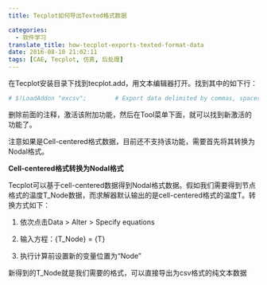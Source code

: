 ```yaml
---
title: Tecplot如何导出Texted格式数据

categories:
  - 软件学习
translate_title: how-tecplot-exports-texted-format-data
date: 2016-08-10 21:02:11
tags: [CAE, Tecplot, 仿真, 后处理]
---
```


在Tecplot安装目录下找到tecplot.add，用文本编辑器打开。找到其中的如下行：

```yaml
# $!LoadAddon "excsv";        # Export data delimited by commas, spaces or tabs
```

删除前面的注释，激活该附加功能，然后在Tool菜单下面，就可以找到新激活的功能了。

注意如果是Cell-centered格式数据，目前还不支持该功能，需要首先将其转换为Nodal格式。

**Cell-centered格式转换为Nodal格式**

Tecplot可以基于cell-centered数据得到Nodal格式数据。假如我们需要得到节点格式的温度T_Node数据，而求解器默认输出的是cell-centered格式的温度T。转换方式如下：

1. 依次点击Data &gt; Alter &gt; Specify equations

2. 输入方程：{T_Node} = {T} 

3. 执行计算前设置新的变量位置为“Node”  

新得到的T_Node就是我们需要的格式，可以直接导出为csv格式的纯文本数据